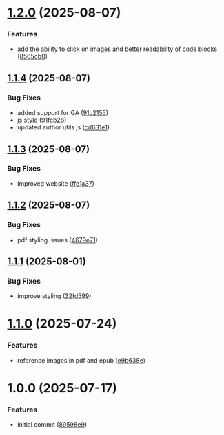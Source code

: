# [1.2.0](https://github.com/xavidop/book-template/compare/v1.1.4...v1.2.0) (2025-08-07)


### Features

* add the ability to click on images and better readability of code blocks ([8565cb0](https://github.com/xavidop/book-template/commit/8565cb060c5b05f473fb8b3dcb011ca874599683))

## [1.1.4](https://github.com/xavidop/book-template/compare/v1.1.3...v1.1.4) (2025-08-07)


### Bug Fixes

* added support for GA ([91c2155](https://github.com/xavidop/book-template/commit/91c21559479f8d34fc86665892d4902c9a47e721))
* js style ([91fcb28](https://github.com/xavidop/book-template/commit/91fcb28dc3416ffe60ca13a38ccfd992a56b74d4))
* updated author utils js ([cd631e1](https://github.com/xavidop/book-template/commit/cd631e1d5c7eb900ffe893c55d871bcc4614e3b8))

## [1.1.3](https://github.com/xavidop/book-template/compare/v1.1.2...v1.1.3) (2025-08-07)


### Bug Fixes

* improved website ([ffe1a37](https://github.com/xavidop/book-template/commit/ffe1a375f85baf82f3913b6f3c1c9842f1fd63f2))

## [1.1.2](https://github.com/xavidop/book-template/compare/v1.1.1...v1.1.2) (2025-08-07)


### Bug Fixes

* pdf styling issues ([4679e71](https://github.com/xavidop/book-template/commit/4679e71e38f3dae849b3b14128cef7869d5d79c3))

## [1.1.1](https://github.com/xavidop/book-template/compare/v1.1.0...v1.1.1) (2025-08-01)


### Bug Fixes

* improve styling ([32fd599](https://github.com/xavidop/book-template/commit/32fd599ffc3235f52f5b155aad84245b7c59c0df))

# [1.1.0](https://github.com/xavidop/book-template/compare/v1.0.0...v1.1.0) (2025-07-24)


### Features

* reference images in pdf and epub ([e9b638e](https://github.com/xavidop/book-template/commit/e9b638ea14741af52a055c8d6039a988ed8ceabf))

# 1.0.0 (2025-07-17)


### Features

* initial commit ([89598e9](https://github.com/xavidop/book-template/commit/89598e9be0135e4affee7216f1493372abc7148a))
